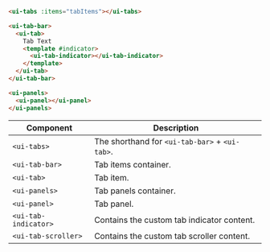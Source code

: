```html
<ui-tabs :items="tabItems"></ui-tabs>
```

```html
<ui-tab-bar>
  <ui-tab>
    Tab Text
    <template #indicator>
      <ui-tab-indicator></ui-tab-indicator>
    </template>
  </ui-tab>
</ui-tab-bar>

<ui-panels>
  <ui-panel></ui-panel>
</ui-panels>
```

| Component            | Description                                    |
| -------------------- | ---------------------------------------------- |
| `<ui-tabs>`          | The shorthand for `<ui-tab-bar>` + `<ui-tab>`. |
| `<ui-tab-bar>`       | Tab items container.                           |
| `<ui-tab>`           | Tab item.                                      |
| `<ui-panels>`        | Tab panels container.                          |
| `<ui-panel>`         | Tab panel.                                     |
| `<ui-tab-indicator>` | Contains the custom tab indicator content.     |
| `<ui-tab-scroller>`  | Contains the custom tab scroller content.      |
